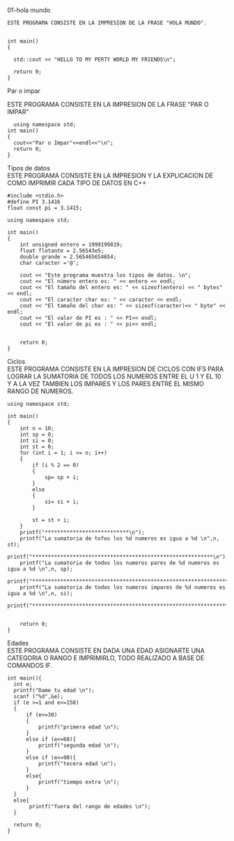 
  01-hola mundo  

    ESTE PROGRAMA CONSISTE EN LA IMPRESION DE LA FRASE "HOLA MUNDO".  
  ``` #include <iostream>

int main()
{

    std::cout << "HELLO TO MY PERTY WORLD MY FRIENDS\n";

    return 0;
}  
````
Par o impar  

  ESTE PROGRAMA CONSISTE EN LA IMPRESION DE LA FRASE "PAR O IMPAR"

  ```#include <iostream>
    using namespace std;
int main()
{
    cout<<"Par o Impar"<<endl<<"\n";
    return 0;
}    
```
Tipos de datos  
ESTE PROGRAMA CONSISTE EN LA IMPRESION Y LA EXPLICACION DE COMO IMPRIMIR CADA TIPO DE DATOS EN C++   
  
```include <iostream>
#include <stdio.h>
#define PI 3.1416
float const pi = 3.1415;

using namespace std;  

int main()
{
    int unsigned entero = 1999199819;
    float flotante = 2.56543e5;
    double grande = 2.565465654654;
    char caracter ='@';
    
    cout << "Este programa muestra los tipos de datos. \n";
    cout << "El número entero es: " << entero << endl;
    cout << "El tamaño del entero es: " << sizeof(entero) << " bytes" << endl;
    cout << "El caracter char es: " << caracter << endl;
    cout << "El tamaño del char es: " << sizeof(caracter)<< " byte" << endl;
    cout << "El valor de PI es : " << PI<< endl;
    cout << "El valor de pi es : " << pi<< endl;


    return 0;
}  
```
  
Ciclos    
ESTE PROGRAMA CONSISTE EN LA IMPRESION DE CICLOS CON IFS PARA LOGRAR LA SUMATORIA DE TODOS LOS NUMEROS ENTRE EL U 1 Y EL 10 Y A LA VEZ TAMBIEN LOS IMPARES Y LOS PARES ENTRE EL MISMO RANGO DE NUMEROS.
```#include <iostream>
using namespace std;

int main()
{
    int n = 10;
    int sp = 0;
    int si = 0;
    int st = 0;
    for (int i = 1; i <= n; i++)
    {
        if (i % 2 == 0)
        {
            sp= sp + i;
        }
        else
        {
            si= si + i;        
        }
        
        st = st + i;
    }
    printf("***************************\n");
    printf("La sumatoria de tofos los %d numeros es igua a %d \n",n, st);
    printf("**********************************************************\n");
    printf("La sumatoria de todos los numeros pares de %d numeros es igua a %d \n",n, sp);
    printf("********************************************************************\n");
    printf("La sumatoria de todos los numeros impares de %d numeros es igua a %d \n",n, si);
    printf("************************************************************************\n");


    return 0;
}  
```  
   
Edades      
ESTE PROGRAMA CONSISTE EN DADA UNA EDAD ASIGNARTE UNA CATEGORIA O RANGO E IMPRIMIRLO, TODO REALIZADO A BASE DE COMANDOS IF.
  
  ```#include <iostream>
int main(){
    int e;
    printf("Dame tu edad \n");
    scanf ("%d",&e);
    if (e >=1 and e<=150)
    {
        if (e<=30)
        {
            printf("primera edad \n");
        }
        else if (e<=60){
            printf("segunda edad \n");
        }
        else if (e<=90){
            printf("tecera edad \n");
        }
        else{
            printf("tiempo extra \n");
        }
    } 
    else{
         printf("fuera del rango de edades \n");
    }

    return 0;
}  
```
